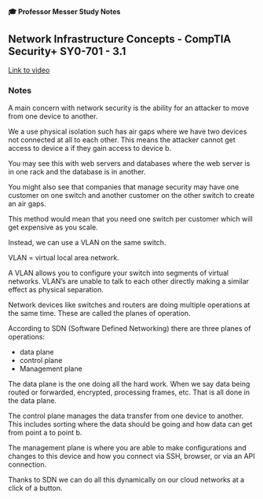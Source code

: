 #### 🎓 Professor Messer Study Notes

## Network Infrastructure Concepts - CompTIA Security+ SY0-701 - 3.1

[Link to video](https://youtu.be/jd001Hj7XWM?si=Kz2h5OYg3MsM5hmc)

### Notes

A main concern with network security is the ability for an attacker to move from one device to another.

We a use physical isolation such has air gaps where we have two devices not connected at all to each other. This means the attacker cannot get access to device a if they gain access to device b.

You may see this with web servers and databases where the web server is in one rack and the database is in another.

You might also see that companies that manage security may have one customer on one switch and another customer on the other switch to create an air gaps.

This method would mean that you need one switch per customer which will get expensive as you scale. 

Instead, we can use a VLAN on the same switch.

VLAN = virtual local area network.

A VLAN allows you to configure your switch into segments of virtual networks. VLAN’s are unable to talk to each other directly making a similar effect as physical separation.

Network devices like switches and routers are doing multiple operations at the same time. These are called the planes of operation. 

According to SDN (Software Defined Networking) there are three planes of operations:
- data plane
- control plane
- Management plane

The data plane is the one doing all the hard work. When we say data being routed or forwarded, encrypted, processing frames, etc. That is all done in the data plane.

The control plane manages the data transfer from one device to another. This includes sorting where the data should be going and how data can get from point a to point b.

The management plane is where you are able to make configurations and changes to this device and how you connect via SSH, browser, or via an API connection. 

Thanks to SDN we can do all this dynamically on our cloud networks at a click of a button. 

